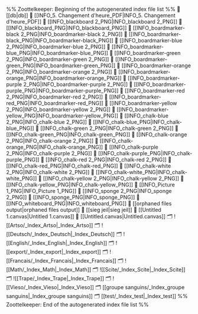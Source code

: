 %% Zoottelkeeper: Beginning of the autogenerated index file list  %%
📄 [[db|db]]
📄 [[INFO_5. Changement d'heure_PDF|INFO_5. Changement d'heure_PDF]]
📄 [[INFO_blackboard 2_PNG|INFO_blackboard 2_PNG]]
📄 [[INFO_blackboard_PNG|INFO_blackboard_PNG]]
📄 [[INFO_boardmarker-black 2_PNG|INFO_boardmarker-black 2_PNG]]
📄 [[INFO_boardmarker-black_PNG|INFO_boardmarker-black_PNG]]
📄 [[INFO_boardmarker-blue 2_PNG|INFO_boardmarker-blue 2_PNG]]
📄 [[INFO_boardmarker-blue_PNG|INFO_boardmarker-blue_PNG]]
📄 [[INFO_boardmarker-green 2_PNG|INFO_boardmarker-green 2_PNG]]
📄 [[INFO_boardmarker-green_PNG|INFO_boardmarker-green_PNG]]
📄 [[INFO_boardmarker-orange 2_PNG|INFO_boardmarker-orange 2_PNG]]
📄 [[INFO_boardmarker-orange_PNG|INFO_boardmarker-orange_PNG]]
📄 [[INFO_boardmarker-purple 2_PNG|INFO_boardmarker-purple 2_PNG]]
📄 [[INFO_boardmarker-purple_PNG|INFO_boardmarker-purple_PNG]]
📄 [[INFO_boardmarker-red 2_PNG|INFO_boardmarker-red 2_PNG]]
📄 [[INFO_boardmarker-red_PNG|INFO_boardmarker-red_PNG]]
📄 [[INFO_boardmarker-yellow 2_PNG|INFO_boardmarker-yellow 2_PNG]]
📄 [[INFO_boardmarker-yellow_PNG|INFO_boardmarker-yellow_PNG]]
📄 [[INFO_chalk-blue 2_PNG|INFO_chalk-blue 2_PNG]]
📄 [[INFO_chalk-blue_PNG|INFO_chalk-blue_PNG]]
📄 [[INFO_chalk-green 2_PNG|INFO_chalk-green 2_PNG]]
📄 [[INFO_chalk-green_PNG|INFO_chalk-green_PNG]]
📄 [[INFO_chalk-orange 2_PNG|INFO_chalk-orange 2_PNG]]
📄 [[INFO_chalk-orange_PNG|INFO_chalk-orange_PNG]]
📄 [[INFO_chalk-purple 2_PNG|INFO_chalk-purple 2_PNG]]
📄 [[INFO_chalk-purple_PNG|INFO_chalk-purple_PNG]]
📄 [[INFO_chalk-red 2_PNG|INFO_chalk-red 2_PNG]]
📄 [[INFO_chalk-red_PNG|INFO_chalk-red_PNG]]
📄 [[INFO_chalk-white 2_PNG|INFO_chalk-white 2_PNG]]
📄 [[INFO_chalk-white_PNG|INFO_chalk-white_PNG]]
📄 [[INFO_chalk-yellow 2_PNG|INFO_chalk-yellow 2_PNG]]
📄 [[INFO_chalk-yellow_PNG|INFO_chalk-yellow_PNG]]
📄 [[INFO_Picture 1_PNG|INFO_Picture 1_PNG]]
📄 [[INFO_sponge 2_PNG|INFO_sponge 2_PNG]]
📄 [[INFO_sponge_PNG|INFO_sponge_PNG]]
📄 [[INFO_whiteboard_PNG|INFO_whiteboard_PNG]]
📄 [[orphaned files output|orphaned files output]]
📄 [[sieg jeil|sieg jeil]]
📄 [[Untitled 1.canvas|Untitled 1.canvas]]
📄 [[Untitled.canvas|Untitled.canvas]]
🗂️ ![[Artso/_Index_Artso|_Index_Artso]]
🗂️ ![[Deutsch/_Index_Deutsch|_Index_Deutsch]]
🗂️ ![[English/_Index_English|_Index_English]]
🗂️ ![[export/_Index_export|_Index_export]]
🗂️ ![[Francais/_Index_Francais|_Index_Francais]]
🗂️ ![[Math/_Index_Math|_Index_Math]]
🗂️ ![[Scite/_Index_Scite|_Index_Scite]]
🗂️ ![[Trape/_Index_Trape|_Index_Trape]]
🗂️ ![[Vieso/_Index_Vieso|_Index_Vieso]]
🗂️ [[groupe sanguins/_Index_groupe sanguins|_Index_groupe sanguins]]
🗂️ [[test/_Index_test|_Index_test]]
%% Zoottelkeeper: End of the autogenerated index file list  %%
